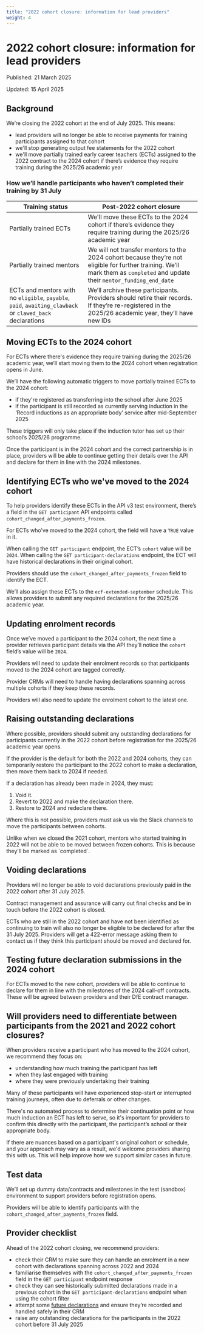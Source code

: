 ```yaml
---
title: "2022 cohort closure: information for lead providers"
weight: 4
---
```


# 2022 cohort closure: information for lead providers 

Published: 21 March 2025

Updated: 15 April 2025

## Background 

We’re closing the 2022 cohort at the end of July 2025. This means: 

* lead providers will no longer be able to receive payments for training participants assigned to that cohort
* we'll stop generating output fee statements for the 2022 cohort
* we'll move partially trained early career teachers (ECTs) assigned to the 2022 contract to the 2024 cohort if there’s evidence they require training during the 2025/26 academic year 

### How we’ll handle participants who haven’t completed their training by 31 July 

| Training status   | Post-2022 cohort closure | 
| -------------------- | ---------------------- | 
| Partially trained ECTs | We'll move these ECTs to the 2024 cohort if there’s evidence they require training during the 2025/26 academic year | 
| Partially trained mentors | We will not transfer mentors to the 2024 cohort because they’re not eligible for further training. We’ll mark them as `completed` and update their `mentor_funding_end_date` | 
| ECTs and mentors with no `eligible`, `payable`, `paid`, `awaiting_clawback` or `clawed_back` declarations | We’ll archive these participants. Providers should retire their records. If they’re re-registered in the 2025/26 academic year, they’ll have new IDs | 

## Moving ECTs to the 2024 cohort 

For ECTs where there's evidence they require training during the 2025/26 academic year, we’ll start moving them to the 2024 cohort when registration opens in June. 

We’ll have the following automatic triggers to move partially trained ECTs to the 2024 cohort: 

* if they're registered as transferring into the school after June 2025
* if the participant is still recorded as currently serving induction in the ‘Record inductions as an appropriate body’ service after mid-September 2025 

These triggers will only take place if the induction tutor has set up their school’s 2025/26 programme. 

Once the participant is in the 2024 cohort and the correct partnership is in place, providers will be able to continue getting their details over the API and declare for them in line with the 2024 milestones.  

## Identifying ECTs who we've moved to the 2024 cohort  

To help providers identify these ECTs in the API v3 test environment, there’s a field in the `GET participant` API endpoints called `cohort_changed_after_payments_frozen`. 

For ECTs who’ve moved to the 2024 cohort, the field will have a `TRUE` value in it. 

When calling the `GET participant` endpoint, the ECT’s `cohort` value will be `2024`. When calling the `GET participant-declarations` endpoint, the ECT will have historical declarations in their original cohort. 

Providers should use the `cohort_changed_after_payments_frozen` field to identify the ECT. 

We’ll also assign these ECTs to the `ecf-extended-september` schedule. This allows providers to submit any required declarations for the 2025/26 academic year.    

## Updating enrolment records 

Once we’ve moved a participant to the 2024 cohort, the next time a provider retrieves participant details via the API they’ll notice the `cohort` field’s value will be `2024`.  

Providers will need to update their enrolment records so that participants moved to the 2024 cohort are tagged correctly. 

Provider CRMs will need to handle having declarations spanning across multiple cohorts if they keep these records. 

Providers will also need to update the enrolment cohort to the latest one. 

## Raising outstanding declarations 

Where possible, providers should submit any outstanding declarations for participants currently in the 2022 cohort before registration for the 2025/26 academic year opens. 

If the provider is the default for both the 2022 and 2024 cohorts, they can temporarily restore the participant to the 2022 cohort to make a declaration, then move them back to 2024 if needed.  

If a declaration has already been made in 2024, they must:  

1. Void it.
2. Revert to 2022 and make the declaration there.
3. Restore to 2024 and redeclare there. 

Where this is not possible, providers must ask us via the Slack channels to move the participants between cohorts.  

<div class="govuk-inset-text">Unlike when we closed the 2021 cohort, mentors who started training in 2022 will not be able to be moved between frozen cohorts. This is because they'll be marked as `completed`.</div>

## Voiding declarations 

Providers will no longer be able to void declarations previously paid in the 2022 cohort after 31 July 2025.  

Contract management and assurance will carry out final checks and be in touch before the 2022 cohort is closed. 

ECTs who are still in the 2022 cohort and have not been identified as continuing to train will also no longer be eligible to be declared for after the 31 July 2025. Providers will get a 422-error message asking them to contact us if they think this participant should be moved and declared for. 

## Testing future declaration submissions in the 2024 cohort 

For ECTs moved to the new cohort, providers will be able to continue to declare for them in line with the milestones of the 2024 call-off contracts. These will be agreed between providers and their DfE contract manager. 

## Will providers need to differentiate between participants from the 2021 and 2022 cohort closures? 

When providers receive a participant who has moved to the 2024 cohort, we recommend they focus on: 

* understanding how much training the participant has left 
* when they last engaged with training
* where they were previously undertaking their training  

Many of these participants will have experienced stop-start or interrupted training journeys, often due to deferrals or other changes.  

There's no automated process to determine their continuation point or how much induction an ECT has left to serve, so it's important for providers to confirm this directly with the participant, the participant’s school or their appropriate body.  

If there are nuances based on a participant's original cohort or schedule, and your approach may vary as a result, we'd welcome providers sharing this with us. This will help improve how we support similar cases in future. 

## Test data 

We’ll set up dummy data/contracts and milestones in the test (sandbox) environment to support providers before registration opens.  

Providers will be able to identify participants with the `cohort_changed_after_payments_frozen` field.  

## Provider checklist 

Ahead of the 2022 cohort closing, we recommend providers: 

* check their CRM to make sure they can handle an enrolment in a new cohort with declarations spanning across 2022 and 2024
* familiarise themselves with the `cohort_changed_after_payments_frozen` field in the `GET participant` endpoint response
* check they can see historically submitted declarations made in a previous cohort in the `GET participant-declarations` endpoint when using the cohort filter
* attempt some [future declarations](/api-reference/ecf/guidance/?#test-the-ability-to-submit-declarations-in-sandbox-ahead-of-time) and ensure they’re recorded and handled safely in their CRM
* raise any outstanding declarations for the participants in the 2022 cohort before 31 July 2025 
